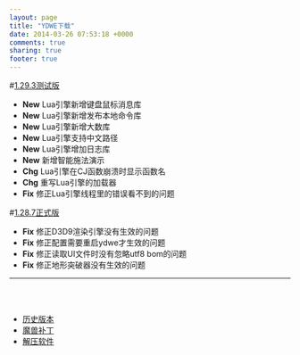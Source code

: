 ```yaml
---
layout: page
title: "YDWE下载"
date: 2014-03-26 07:53:18 +0000
comments: true
sharing: true
footer: true
---
```


#[1.29.3测试版](http://pan.baidu.com/s/12VYAM)

* **New** Lua引擎新增键盘鼠标消息库
* **New** Lua引擎新增发布本地命令库
* **New** Lua引擎新增大数库
* **New** Lua引擎支持中文路径
* **New** Lua引擎增加日志库
* **New** 新增智能施法演示
* **Chg** Lua引擎在CJ函数崩溃时显示函数名
* **Chg** 重写Lua引擎的加载器
* **Fix** 修正Lua引擎线程里的错误看不到的问题

#[1.28.7正式版](http://pan.baidu.com/s/1gd0DmJT)

* **Fix**  修正D3D9渲染引擎没有生效的问题
* **Fix**  修正配置需要重启ydwe才生效的问题
* **Fix**  修正读取UI文件时没有忽略utf8 bom的问题
* **Fix**  修正地形突破器没有生效的问题

---

<br><br>

* [历史版本](http://pan.baidu.com/share/link?shareid=401650&uk=3389291567)
* [魔兽补丁](http://pan.baidu.com/share/link?shareid=401621&uk=3389291567)
* [解压软件](http://sparanoid.com/lab/7z/)
